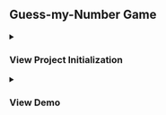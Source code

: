 ## Guess-my-Number Game


<details><summary><h3>View Project Initialization</h3></summary>


- Fork the repo to your Github.

- Clone the Forked Repository to your local machine
	```
	git clone https://github.com/<YOUR_GITHUB_USER_NAME>/guess-my-number.git.
	```
  
- Open  `index.html` file and start Live Server.

</details>
	
<details><summary><h3>View Demo</h3></summary>

https://github.com/rolikaagarwal/Guess-my-Number/assets/81984963/f835df93-84a1-4363-99bb-58cf629ce062

</details>
